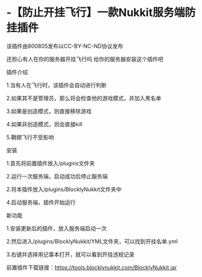 # -【防止开挂飞行】一款Nukkit服务端防挂插件
该插件由800805发布以CC-BY-NC-ND协议发布

还担心有人在你的服务器开挂飞行吗
给你的服务器安装这个插件吧

插件介绍

1.当有人在飞行时，该插件会自动进行判断

2.如果其不是管理员，那么将会检查他的游戏模式，并加入黑名单

3.如果是创造模式，则直接移除游戏

4.如果非创造模式，则会直接kill

5.鞘翅飞行不受影响

安装

1.首先将前置插件放入/plugins文件夹

2.运行一次服务端，启动成功后停止服务端

2.将本插件放入/plugins/BlocklyNukkit文件夹中

4.启动服务端，插件开始运行

新功能

1.安装更新后的插件，放入服务端启动一次

2.然后进入/plugins/BlocklyNukkit/YML文件夹，可以找到开挂名单.yml

3.右键并选择用记事本打开，就可以看到开挂违规记录

前置插件下载链接：https://tools.blocklynukkit.com/BlocklyNukkit.jar
